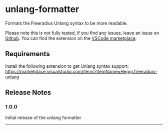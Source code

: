# unlang-formatter 

Formats the Freeradius Unlang syntax to be more readable. 

Please note this is not fully tested, if you find any issues, leave an issue on [Github](https://github.com/Techwolf12/unlang-formatter/issues).
You can find the extension on the [VSCode marketplace](https://marketplace.visualstudio.com/items?itemName=Techwolf12.unlang-formatter).


## Requirements

Install the following extension to get Unlang syntax support:
https://marketplace.visualstudio.com/items?itemName=Heggi.freeraduis-unlang


## Release Notes


### 1.0.0

Initial release of the unlang formatter

---

